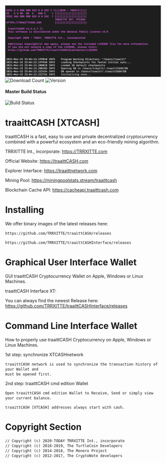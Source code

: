 ![image](https://github.com/TRRXITTE/traaittCASH/blob/master/docs/XTCASH.png)
![Download Count](https://img.shields.io/github/downloads/trrxitte/traaittcash/total.svg)
![Version](https://img.shields.io/github/v/release/trrxitte/traaittcash)
#### Master Build Status
![Build Status](https://github.com/turtlecoin/turtlecoin/workflows/Build/badge.svg?branch=master) 

# traaittCASH [XTCASH]

traaittCASH is a fast, easy to use and private decentralized cryptocurrency combined with a powerful ecosystem and an eco-friendly mining algorithm.

TRRXITTE Int., incorporate:
https://TRRXITTE.com

Official Website:
https://traaittCASH.com

Explorer Interface:
https://traaittnetwork.com

Mining Pool:
https://miningpoolstats.stream/traaittcash


Blockchain Cache API:
https://cacheapi.traaittcash.com


# Installing

We offer binary images of the latest releases here: 
```
https://github.com/TRRXITTE/traaittCASH/releases
```
```
https://github.com/TRRXITTE/traaittCASHInterface/releases
```

# Graphical User Interface Wallet
GUI traaittCASH Cryptocurrency Wallet on Apple, Windows or Linux Machines.

traaittCASH Interface XT:

You can always find the newest Release here: https://github.com/TRRXITTE/traaittCASHInterface/releases


# Command Line Interface Wallet
How to properly use traaittCASH Cryptocurrency on Apple, Windows or Linux Machines.

1st step: synchronize XTCASHnetwork
```
traaittCASH network is used to synchronize the transaction history of your Wallet and
must be opened first.
```
2nd step: traaittCASH cmd edition Wallet
```
Open traaittCASH cmd edition Wallet to Receive, Send or simply view your current balance.
````
```
traaittCASH [XTCASH] addresses always start with cash.
```



# Copyright Section
```
// Copyright (c) 2020-TODAY TRRXITTE Int., incorporate
// Copyright (c) 2018-2019, The TurtleCoin Developers
// Copyright (c) 2014-2018, The Monero Project
// Copyright (c) 2012-2017, The CryptoNote developers
